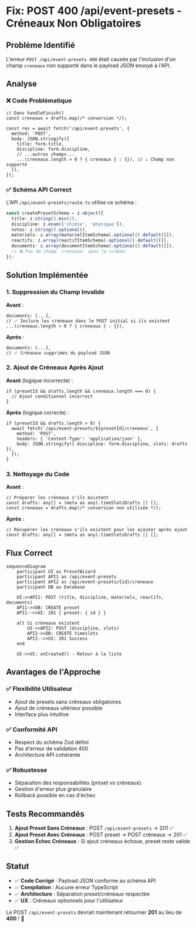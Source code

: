 # Fix: POST 400 /api/event-presets - Créneaux Non Obligatoires

## Problème Identifié

L'erreur `POST /api/event-presets 400` était causée par l'inclusion d'un champ `creneaux` non supporté dans le payload JSON envoyé à l'API.

## Analyse

### ❌ Code Problématique
```tsx
// Dans handleFinish()
const creneaux = drafts.map(/* conversion */);

const res = await fetch('/api/event-presets', {
  method: 'POST',
  body: JSON.stringify({
    title: form.title,
    discipline: form.discipline,
    // ...autres champs...
    ...(creneaux.length > 0 ? { creneaux } : {}), // ⚠️ Champ non supporté
  }),
});
```

### ✅ Schéma API Correct
L'API `/api/event-presets/route.ts` utilise ce schéma :
```typescript
const createPresetSchema = z.object({
  title: z.string().min(1),
  discipline: z.enum(['chimie', 'physique']),
  notes: z.string().optional(),
  materiels: z.array(materielItemSchema).optional().default([]),
  reactifs: z.array(reactifItemSchema).optional().default([]),
  documents: z.array(documentItemSchema).optional().default([]),
  // ❌ Pas de champ 'creneaux' dans le schéma
});
```

## Solution Implémentée

### 1. Suppression du Champ Invalide

**Avant** :
```tsx
documents: [...],
// ✅ Inclure les créneaux dans le POST initial si ils existent
...(creneaux.length > 0 ? { creneaux } : {}),
```

**Après** :
```tsx
documents: [...],
// ✅ Créneaux supprimés du payload JSON
```

### 2. Ajout de Créneaux Après Ajout

**Avant** (logique incorrecte) :
```tsx
if (presetId && drafts.length && creneaux.length === 0) {
  // Ajout conditionnel incorrect
}
```

**Après** (logique correcte) :
```tsx
if (presetId && drafts.length > 0) {
  await fetch(`/api/event-presets/${presetId}/creneaux`, {
    method: 'POST',
    headers: { 'Content-Type': 'application/json' },
    body: JSON.stringify({ discipline: form.discipline, slots: drafts }),
  });
}
```

### 3. Nettoyage du Code

**Avant** :
```tsx
// Préparer les créneaux s'ils existent
const drafts: any[] = (meta as any).timeSlotsDrafts || [];
const creneaux = drafts.map(/* conversion non utilisée */);
```

**Après** :
```tsx
// Récupérer les créneaux s'ils existent pour les ajouter après ajout
const drafts: any[] = (meta as any).timeSlotsDrafts || [];
```

## Flux Correct

```mermaid
sequenceDiagram
    participant UI as PresetWizard
    participant API1 as /api/event-presets
    participant API2 as /api/event-presets/{id}/creneaux
    participant DB as Database

    UI->>API1: POST (title, discipline, materiels, reactifs, documents)
    API1->>DB: CREATE preset
    API1-->>UI: 201 { preset: { id } }
    
    alt Si créneaux existent
        UI->>API2: POST (discipline, slots)
        API2->>DB: CREATE timeslots
        API2-->>UI: 201 Success
    end
    
    UI->>UI: onCreated() - Retour à la liste
```

## Avantages de l'Approche

### ✅ **Flexibilité Utilisateur**
- Ajout de presets sans créneaux obligatoires
- Ajout de créneaux ultérieur possible
- Interface plus intuitive

### ✅ **Conformité API**
- Respect du schéma Zod défini
- Pas d'erreur de validation 400
- Architecture API cohérente

### ✅ **Robustesse**
- Séparation des responsabilités (preset vs créneaux)
- Gestion d'erreur plus granulaire
- Rollback possible en cas d'échec

## Tests Recommandés

1. **Ajout Preset Sans Créneaux** : POST `/api/event-presets` → 201 ✅
2. **Ajout Preset Avec Créneaux** : POST preset → POST créneaux → 201 ✅  
3. **Gestion Échec Créneaux** : Si ajout créneaux échoue, preset reste valide ✅

## Statut

- ✅ **Code Corrigé** : Payload JSON conforme au schéma API
- ✅ **Compilation** : Aucune erreur TypeScript
- ✅ **Architecture** : Séparation preset/créneaux respectée
- ✅ **UX** : Créneaux optionnels pour l'utilisateur

Le POST `/api/event-presets` devrait maintenant retourner **201** au lieu de **400** ! 🎉
